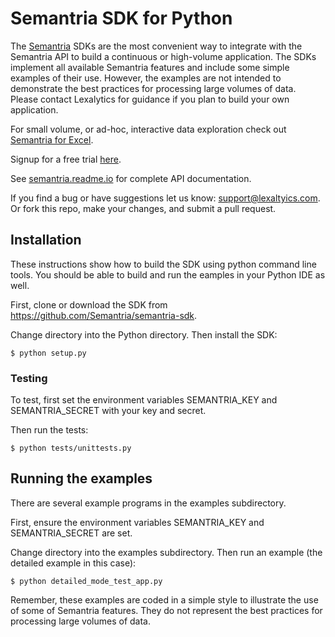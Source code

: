 # Semantria SDK for Python

The [Semantria](https://www.lexalytics.com/semantria) SDKs are the most convenient way to integrate with the Semantria API to build a continuous or high-volume application. The SDKs implement all available Semantria features and include some simple examples of their use. However, the examples are not intended to demonstrate the best practices for processing large volumes of data. Please contact Lexalytics for guidance if you plan to build your own application.

For small volume, or ad-hoc, interactive data exploration check out [Semantria for Excel](https://www.lexalytics.com/semantria/excel).

Signup for a free trial [here](https://www.lexalytics.com/signup).

See [semantria.readme.io](https://semantria.readme.io/docs/) for complete API documentation.

If you find a bug or have suggestions let us know: support@lexaltyics.com. Or fork this repo, make your changes, and submit a pull request.

## Installation

These instructions show how to build the SDK using python command line tools. You should be able to build and run the eamples in your Python IDE as well.

First, clone or download the SDK from https://github.com/Semantria/semantria-sdk.

Change directory into the Python directory. Then install the SDK:

    $ python setup.py

### Testing

To test, first set the environment variables SEMANTRIA\_KEY and SEMANTRIA\_SECRET with your key and secret.

Then run the tests:

    $ python tests/unittests.py

## Running the examples

There are several example programs in the examples subdirectory.

First, ensure the environment variables SEMANTRIA\_KEY and SEMANTRIA\_SECRET are set.

Change directory into the examples subdirectory. Then run an example (the detailed example in this case):

    $ python detailed_mode_test_app.py

Remember, these examples are coded in a simple style to illustrate the use of some of Semantria features. They do not represent the best practices for processing large volumes of data.

